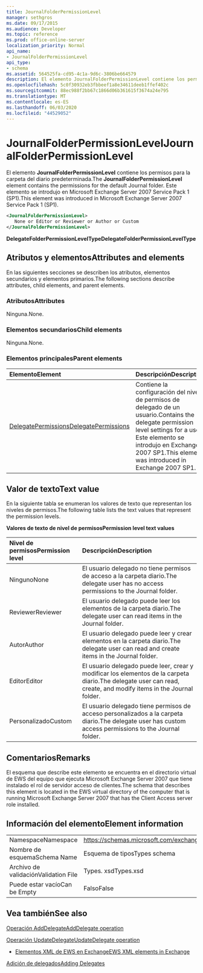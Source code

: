 ```yaml
---
title: JournalFolderPermissionLevel
manager: sethgros
ms.date: 09/17/2015
ms.audience: Developer
ms.topic: reference
ms.prod: office-online-server
localization_priority: Normal
api_name:
- JournalFolderPermissionLevel
api_type:
- schema
ms.assetid: 564525fa-cd95-4c1a-9d6c-3806be664579
description: El elemento JournalFolderPermissionLevel contiene los permisos para la carpeta del diario predeterminada. Este elemento se introdujo en Microsoft Exchange Server 2007 Service Pack 1 (SP1).
ms.openlocfilehash: 5c0f30932eb3fbbeef1a8e34611deeb1ffef402c
ms.sourcegitcommit: 88ec988f2bb67c1866d06b361615f3674a24e795
ms.translationtype: MT
ms.contentlocale: es-ES
ms.lasthandoff: 06/03/2020
ms.locfileid: "44529052"
---
```

# <a name="journalfolderpermissionlevel"></a><span data-ttu-id="15bb5-104">JournalFolderPermissionLevel</span><span class="sxs-lookup"><span data-stu-id="15bb5-104">JournalFolderPermissionLevel</span></span>

<span data-ttu-id="15bb5-105">El elemento **JournalFolderPermissionLevel** contiene los permisos para la carpeta del diario predeterminada.</span><span class="sxs-lookup"><span data-stu-id="15bb5-105">The **JournalFolderPermissionLevel** element contains the permissions for the default Journal folder.</span></span> <span data-ttu-id="15bb5-106">Este elemento se introdujo en Microsoft Exchange Server 2007 Service Pack 1 (SP1).</span><span class="sxs-lookup"><span data-stu-id="15bb5-106">This element was introduced in Microsoft Exchange Server 2007 Service Pack 1 (SP1).</span></span> 
  
```xml
<JournalFolderPermissionLevel>
   None or Editor or Reviewer or Author or Custom
</JournalFolderPermissionLevel>
```

 <span data-ttu-id="15bb5-107">**DelegateFolderPermissionLevelType**</span><span class="sxs-lookup"><span data-stu-id="15bb5-107">**DelegateFolderPermissionLevelType**</span></span>
## <a name="attributes-and-elements"></a><span data-ttu-id="15bb5-108">Atributos y elementos</span><span class="sxs-lookup"><span data-stu-id="15bb5-108">Attributes and elements</span></span>

<span data-ttu-id="15bb5-109">En las siguientes secciones se describen los atributos, elementos secundarios y elementos primarios.</span><span class="sxs-lookup"><span data-stu-id="15bb5-109">The following sections describe attributes, child elements, and parent elements.</span></span>
  
### <a name="attributes"></a><span data-ttu-id="15bb5-110">Atributos</span><span class="sxs-lookup"><span data-stu-id="15bb5-110">Attributes</span></span>

<span data-ttu-id="15bb5-111">Ninguna.</span><span class="sxs-lookup"><span data-stu-id="15bb5-111">None.</span></span>
  
### <a name="child-elements"></a><span data-ttu-id="15bb5-112">Elementos secundarios</span><span class="sxs-lookup"><span data-stu-id="15bb5-112">Child elements</span></span>

<span data-ttu-id="15bb5-113">Ninguna.</span><span class="sxs-lookup"><span data-stu-id="15bb5-113">None.</span></span>
  
### <a name="parent-elements"></a><span data-ttu-id="15bb5-114">Elementos principales</span><span class="sxs-lookup"><span data-stu-id="15bb5-114">Parent elements</span></span>

|<span data-ttu-id="15bb5-115">**Elemento**</span><span class="sxs-lookup"><span data-stu-id="15bb5-115">**Element**</span></span>|<span data-ttu-id="15bb5-116">**Descripción**</span><span class="sxs-lookup"><span data-stu-id="15bb5-116">**Description**</span></span>|
|:-----|:-----|
|[<span data-ttu-id="15bb5-117">DelegatePermissions</span><span class="sxs-lookup"><span data-stu-id="15bb5-117">DelegatePermissions</span></span>](delegatepermissions.md) <br/> |<span data-ttu-id="15bb5-118">Contiene la configuración del nivel de permisos de delegado de un usuario.</span><span class="sxs-lookup"><span data-stu-id="15bb5-118">Contains the delegate permission level settings for a user.</span></span> <span data-ttu-id="15bb5-119">Este elemento se introdujo en Exchange 2007 SP1.</span><span class="sxs-lookup"><span data-stu-id="15bb5-119">This element was introduced in Exchange 2007 SP1.</span></span>  <br/> |
   
## <a name="text-value"></a><span data-ttu-id="15bb5-120">Valor de texto</span><span class="sxs-lookup"><span data-stu-id="15bb5-120">Text value</span></span>

<span data-ttu-id="15bb5-121">En la siguiente tabla se enumeran los valores de texto que representan los niveles de permisos.</span><span class="sxs-lookup"><span data-stu-id="15bb5-121">The following table lists the text values that represent the permission levels.</span></span>
  
<span data-ttu-id="15bb5-122">**Valores de texto de nivel de permisos**</span><span class="sxs-lookup"><span data-stu-id="15bb5-122">**Permission level text values**</span></span>

|<span data-ttu-id="15bb5-123">**Nivel de permisos**</span><span class="sxs-lookup"><span data-stu-id="15bb5-123">**Permission level**</span></span>|<span data-ttu-id="15bb5-124">**Descripción**</span><span class="sxs-lookup"><span data-stu-id="15bb5-124">**Description**</span></span>|
|:-----|:-----|
|<span data-ttu-id="15bb5-125">Ninguno</span><span class="sxs-lookup"><span data-stu-id="15bb5-125">None</span></span>  <br/> |<span data-ttu-id="15bb5-126">El usuario delegado no tiene permisos de acceso a la carpeta diario.</span><span class="sxs-lookup"><span data-stu-id="15bb5-126">The delegate user has no access permissions to the Journal folder.</span></span>  <br/> |
|<span data-ttu-id="15bb5-127">Reviewer</span><span class="sxs-lookup"><span data-stu-id="15bb5-127">Reviewer</span></span>  <br/> |<span data-ttu-id="15bb5-128">El usuario delegado puede leer los elementos de la carpeta diario.</span><span class="sxs-lookup"><span data-stu-id="15bb5-128">The delegate user can read items in the Journal folder.</span></span>  <br/> |
|<span data-ttu-id="15bb5-129">Autor</span><span class="sxs-lookup"><span data-stu-id="15bb5-129">Author</span></span>  <br/> |<span data-ttu-id="15bb5-130">El usuario delegado puede leer y crear elementos en la carpeta diario.</span><span class="sxs-lookup"><span data-stu-id="15bb5-130">The delegate user can read and create items in the Journal folder.</span></span>  <br/> |
|<span data-ttu-id="15bb5-131">Editor</span><span class="sxs-lookup"><span data-stu-id="15bb5-131">Editor</span></span>  <br/> |<span data-ttu-id="15bb5-132">El usuario delegado puede leer, crear y modificar los elementos de la carpeta diario.</span><span class="sxs-lookup"><span data-stu-id="15bb5-132">The delegate user can read, create, and modify items in the Journal folder.</span></span>  <br/> |
|<span data-ttu-id="15bb5-133">Personalizado</span><span class="sxs-lookup"><span data-stu-id="15bb5-133">Custom</span></span>  <br/> |<span data-ttu-id="15bb5-134">El usuario delegado tiene permisos de acceso personalizados a la carpeta diario.</span><span class="sxs-lookup"><span data-stu-id="15bb5-134">The delegate user has custom access permissions to the Journal folder.</span></span>  <br/> |
   
## <a name="remarks"></a><span data-ttu-id="15bb5-135">Comentarios</span><span class="sxs-lookup"><span data-stu-id="15bb5-135">Remarks</span></span>

<span data-ttu-id="15bb5-136">El esquema que describe este elemento se encuentra en el directorio virtual de EWS del equipo que ejecuta Microsoft Exchange Server 2007 que tiene instalado el rol de servidor acceso de clientes.</span><span class="sxs-lookup"><span data-stu-id="15bb5-136">The schema that describes this element is located in the EWS virtual directory of the computer that is running Microsoft Exchange Server 2007 that has the Client Access server role installed.</span></span>
  
## <a name="element-information"></a><span data-ttu-id="15bb5-137">Información del elemento</span><span class="sxs-lookup"><span data-stu-id="15bb5-137">Element information</span></span>

|||
|:-----|:-----|
|<span data-ttu-id="15bb5-138">Namespace</span><span class="sxs-lookup"><span data-stu-id="15bb5-138">Namespace</span></span>  <br/> |https://schemas.microsoft.com/exchange/services/2006/types  <br/> |
|<span data-ttu-id="15bb5-139">Nombre de esquema</span><span class="sxs-lookup"><span data-stu-id="15bb5-139">Schema Name</span></span>  <br/> |<span data-ttu-id="15bb5-140">Esquema de tipos</span><span class="sxs-lookup"><span data-stu-id="15bb5-140">Types schema</span></span>  <br/> |
|<span data-ttu-id="15bb5-141">Archivo de validación</span><span class="sxs-lookup"><span data-stu-id="15bb5-141">Validation File</span></span>  <br/> |<span data-ttu-id="15bb5-142">Types. xsd</span><span class="sxs-lookup"><span data-stu-id="15bb5-142">Types.xsd</span></span>  <br/> |
|<span data-ttu-id="15bb5-143">Puede estar vacío</span><span class="sxs-lookup"><span data-stu-id="15bb5-143">Can be Empty</span></span>  <br/> |<span data-ttu-id="15bb5-144">Falso</span><span class="sxs-lookup"><span data-stu-id="15bb5-144">False</span></span>  <br/> |
   
## <a name="see-also"></a><span data-ttu-id="15bb5-145">Vea también</span><span class="sxs-lookup"><span data-stu-id="15bb5-145">See also</span></span>



[<span data-ttu-id="15bb5-146">Operación AddDelegate</span><span class="sxs-lookup"><span data-stu-id="15bb5-146">AddDelegate operation</span></span>](adddelegate-operation.md)
  
[<span data-ttu-id="15bb5-147">Operación UpdateDelegate</span><span class="sxs-lookup"><span data-stu-id="15bb5-147">UpdateDelegate operation</span></span>](updatedelegate-operation.md)


- [<span data-ttu-id="15bb5-148">Elementos XML de EWS en Exchange</span><span class="sxs-lookup"><span data-stu-id="15bb5-148">EWS XML elements in Exchange</span></span>](ews-xml-elements-in-exchange.md)


[<span data-ttu-id="15bb5-149">Adición de delegados</span><span class="sxs-lookup"><span data-stu-id="15bb5-149">Adding Delegates</span></span>](https://msdn.microsoft.com/library/3a744150-66a3-4a13-9433-793603ba5038%28Office.15%29.aspx)

